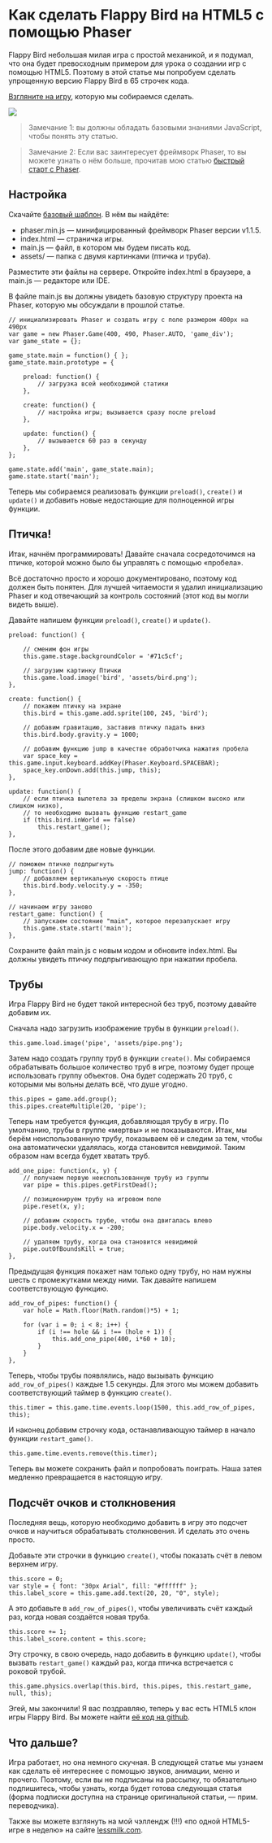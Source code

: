 # Как сделать Flappy Bird на HTML5 с помощью Phaser

Flappy Bird небольшая милая игра с простой механикой, и я подумал, что
она будет превосходным примером для урока о создании игр с помощью HTML5. Поэтому в
этой статье мы попробуем сделать упрощенную версию Flappy Bird в 65 строчек кода.

[Взгляните на игру][1], которую мы собираемся сделать.

![][2]

> Замечание 1: вы должны обладать базовыми знаниями JavaScript, чтобы понять эту статью.

> Замечание 2: Если вас заинтересует фреймворк Phaser, то вы можете узнать о нём
> больше, прочитав мою статью [быстрый старт c Phaser][3].


## Настройка

Скачайте [базовый шаблон][4]. В нём вы найдёте:

*   phaser.min.js — минифицированный фреймворк Phaser версии v1.1.5.
*   index.html — страничка игры.
*   main.js — файл, в котором мы будем писать код.
*   assets/ — папка с двумя картинками (птичка и труба).

Разместите эти файлы на сервере. Откройте index.html в браузере, а main.js
— редакторе или IDE.

В файле main.js вы должны увидеть базовую структуру проекта на Phaser, которую мы
обсуждали в прошлой статье.

    // инициализировать Phaser и создать игру с поле размером 400px на 490px 
    var game = new Phaser.Game(400, 490, Phaser.AUTO, 'game_div');  
    var game_state = {};
    
    game_state.main = function() { };  
    game_state.main.prototype = {
    
        preload: function() { 
            // загрузка всей необходимой статики
        },
    
        create: function() { 
            // настройка игры; вызывается сразу после preload
        },
    
        update: function() {
            // вызывается 60 раз в секунду
        },
    };
    
    game.state.add('main', game_state.main);  
    game.state.start('main');

Теперь мы собираемся реализовать функции `preload()`, `create()` и `update()` и
добавить новые недостающие для полноценной игры функции.


## Птичка!

Итак, начнём программировать! Давайте сначала сосредоточимся на птичке, которой можно
было бы управлять с помощью «пробела».

Всё достаточно просто и хорошо документировано, поэтому код должен быть понятен. 
Для лучшей читаемости я удалил инициализацию Phaser и код отвечающий за контроль
состояний (этот код вы могли видеть выше).

Давайте напишем функции `preload()`, `create()` и `update()`.

    preload: function() {  
        
        // сменим фон игры
        this.game.stage.backgroundColor = '#71c5cf';
        
        // загрузим картинку Птички
        this.game.load.image('bird', 'assets/bird.png'); 
    },
    
    create: function() {  
        // покажем птичку на экране
        this.bird = this.game.add.sprite(100, 245, 'bird');
    
        // добавим гравитацию, заставив птичку падать вниз
        this.bird.body.gravity.y = 1000;  
    
        // добавим функцию jump в качестве обработчика нажатия пробела
        var space_key = this.game.input.keyboard.addKey(Phaser.Keyboard.SPACEBAR);
        space_key.onDown.add(this.jump, this);     
    },
    
    update: function() {  
        // если птичка вылетела за пределы экрана (слишком высоко или слишком низко),
        // то необходимо вызвать функцию restart_game
        if (this.bird.inWorld == false)
            this.restart_game();
    },
    

После этого добавим две новые функции.

    // поможем птичке подпрыгнуть
    jump: function() {  
        // добавляем вертикальную скорость птице
        this.bird.body.velocity.y = -350;
    },
    
    // начинаем игру заново
    restart_game: function() {  
        // запускаем состояние "main", которое перезапускает игру
        this.game.state.start('main');
    },
    

Сохраните файл main.js с новым кодом и обновите index.html. Вы должны увидеть птичку
подпрыгивающую при нажатии пробела.


## Трубы

Игра Flappy Bird не будет такой интересной без труб, поэтому давайте добавим их.

Сначала надо загрузить изображение трубы в функции `preload()`.

    this.game.load.image('pipe', 'assets/pipe.png');          

Затем надо создать группу труб в функции `create()`. Мы собираемся обрабатывать
большое количество труб в игре, поэтому будет проще использовать группу объектов.
Она будет содержать 20 труб, с которыми мы вольны делать всё, что душе угодно.

    this.pipes = game.add.group();  
    this.pipes.createMultiple(20, 'pipe');      

Теперь нам требуется функция, добавляющая трубу в игру. По умолчанию, трубы в группе
«мертвы» и не показываются. Итак, мы берём неиспользованную трубу, показываем её и
следим за тем, чтобы она автоматически удалялась, когда становится невидимой. Таким
образом нам всегда будет хватать труб.

    add_one_pipe: function(x, y) {  
        // получаем первую неиспользованную трубу из группы
        var pipe = this.pipes.getFirstDead();
    
        // позиционируем трубу на игровом поле
        pipe.reset(x, y);
    
        // добавим скорость трубе, чтобы она двигалась влево
        pipe.body.velocity.x = -200; 
    
        // удаляем трубу, когда она становится невидимой
        pipe.outOfBoundsKill = true;
    },

Предыдущая функция покажет нам только одну трубу, но нам нужны шесть с промежутками
между ними. Так давайте напишем соответствующую функцию.

    add_row_of_pipes: function() {
        var hole = Math.floor(Math.random()*5) + 1;
    
        for (var i = 0; i < 8; i++) {
            if (i !== hole && i !== (hole + 1)) {
                this.add_one_pipe(400, i*60 + 10);
            }
        }
    },

Теперь, чтобы трубы появлялись, надо вызывать функцию `add_row_of_pipes()` каждые 1.5
секунды. Для этого мы можем добавить соответствующий таймер в функцию `create()`.

    this.timer = this.game.time.events.loop(1500, this.add_row_of_pipes, this);    

И наконец добавим строчку кода, останавливающую таймер в начало функции
`restart_game()`.

    this.game.time.events.remove(this.timer);    

Теперь вы можете сохранить файл и попробовать поиграть. Наша затея медленно
превращается в настоящую игру.


## Подсчёт очков и столкновения

Последняя вещь, которую необходимо добавить в игру это подсчет очков и научиться
обрабатывать столкновения. И сделать это очень просто.

Добавьте эти строчки в функцию `create()`, чтобы показать счёт в левом верхнем игру.

    this.score = 0;
    var style = { font: "30px Arial", fill: "#ffffff" };
    this.label_score = this.game.add.text(20, 20, "0", style);

А это добавьте в `add_row_of_pipes()`, чтобы увеличивать счёт каждый раз, когда
новая создаётся новая труба.

    this.score += 1;
    this.label_score.content = this.score;

Эту строчку, в свою очередь, надо добавить в функцию `update()`, чтобы вызвать
`restart_game()` каждый раз, когда птичка встречается с роковой трубой.

    this.game.physics.overlap(this.bird, this.pipes, this.restart_game, null, this);

Эгей, мы закончили! Я вас поздравляю, теперь у вас есть HTML5 клон игры Flappy Bird.
Вы можете найти [её код на github][5].


## Что дальше?

Игра работает, но она немного скучная. В следующей статье мы узнаем как сделать её
интереснее с помощью звуков, анимации, меню и прочего. Поэтому, если вы не подписаны на
рассылку, то обязательно подпишитесь, чтобы узнать, когда будет готова следующая
статья (форма подписки доступна на странице оригинальной статьи, — прим. переводчика).

Также вы можете взглянуть на мой чэллендж (!!!) «по одной HTML5-игре в неделю» на сайте [lessmilk.com][6].

 [1]: http://lessmilk.com/flappy_bird/01/
 [2]: img/FB-1.png
 [3]: http://blog.lessmilk.com/make-html5-games-with-phaser-1/
 [4]: https://github.com/lessmilk/phaser-tutorials/blob/master/2-flappy_bird/basic_template.zip?raw=true
 [5]: https://github.com/lessmilk/phaser-tutorials/blob/master/2-flappy_bird/flappy_bird.zip?raw=true
 [6]: http://www.lessmilk.com
